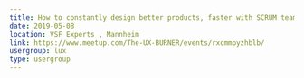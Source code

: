 ```yaml
---
title: How to constantly design better products, faster with SCRUM teams
date: 2019-05-08
location: VSF Experts , Mannheim
link: https://www.meetup.com/The-UX-BURNER/events/rxcmmpyzhblb/
usergroup: lux
type: usergroup
---
```

